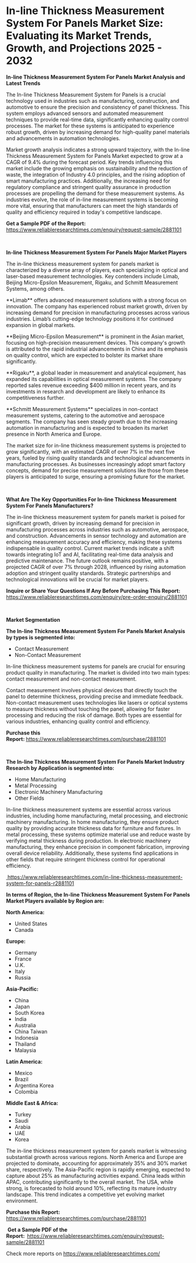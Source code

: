 <p><h1>In-line Thickness Measurement System For Panels Market Size: Evaluating its Market Trends, Growth, and Projections 2025 - 2032</h1></p><p><strong>In-line Thickness Measurement System For Panels Market Analysis and Latest Trends</strong></p>
<p><p>The In-line Thickness Measurement System for Panels is a crucial technology used in industries such as manufacturing, construction, and automotive to ensure the precision and consistency of panel thickness. This system employs advanced sensors and automated measurement techniques to provide real-time data, significantly enhancing quality control processes. The market for these systems is anticipated to experience robust growth, driven by increasing demand for high-quality panel materials and advancements in automation technologies.</p><p>Market growth analysis indicates a strong upward trajectory, with the In-line Thickness Measurement System for Panels Market expected to grow at a CAGR of 9.4% during the forecast period. Key trends influencing this market include the growing emphasis on sustainability and the reduction of waste, the integration of Industry 4.0 principles, and the rising adoption of smart manufacturing practices. Additionally, the increasing need for regulatory compliance and stringent quality assurance in production processes are propelling the demand for these measurement systems. As industries evolve, the role of in-line measurement systems is becoming more vital, ensuring that manufacturers can meet the high standards of quality and efficiency required in today's competitive landscape.</p></p>
<p><strong>Get a Sample PDF of the Report:&nbsp;</strong> <a href="https://www.reliableresearchtimes.com/enquiry/request-sample/2881101?utm_campaign=3354&utm_medium=2&utm_source=Github&utm_content=ia&utm_term=12032025&utm_id=in-line-thickness-measurement-system-for-panels">https://www.reliableresearchtimes.com/enquiry/request-sample/2881101</a></p>
<p>&nbsp;</p>
<p><strong>In-line Thickness Measurement System For Panels Major Market Players</strong></p>
<p><p>The in-line thickness measurement system for panels market is characterized by a diverse array of players, each specializing in optical and laser-based measurement technologies. Key contenders include Limab, Beijing Micro-Epsilon Measurement, Rigaku, and Schmitt Measurement Systems, among others.</p><p>**Limab** offers advanced measurement solutions with a strong focus on innovation. The company has experienced robust market growth, driven by increasing demand for precision in manufacturing processes across various industries. Limab’s cutting-edge technology positions it for continued expansion in global markets.</p><p>**Beijing Micro-Epsilon Measurement** is prominent in the Asian market, focusing on high-precision measurement devices. This company's growth is attributed to the rapid industrial advancements in China and its emphasis on quality control, which are expected to bolster its market share significantly.</p><p>**Rigaku**, a global leader in measurement and analytical equipment, has expanded its capabilities in optical measurement systems. The company reported sales revenue exceeding $400 million in recent years, and its investments in research and development are likely to enhance its competitiveness further.</p><p>**Schmitt Measurement Systems** specializes in non-contact measurement systems, catering to the automotive and aerospace segments. The company has seen steady growth due to the increasing automation in manufacturing and is expected to broaden its market presence in North America and Europe.</p><p>The market size for in-line thickness measurement systems is projected to grow significantly, with an estimated CAGR of over 7% in the next five years, fueled by rising quality standards and technological advancements in manufacturing processes. As businesses increasingly adopt smart factory concepts, demand for precise measurement solutions like those from these players is anticipated to surge, ensuring a promising future for the market.</p></p>
<p>&nbsp;</p>
<p><strong>What Are The Key Opportunities For In-line Thickness Measurement System For Panels Manufacturers?</strong></p>
<p><p>The in-line thickness measurement system for panels market is poised for significant growth, driven by increasing demand for precision in manufacturing processes across industries such as automotive, aerospace, and construction. Advancements in sensor technology and automation are enhancing measurement accuracy and efficiency, making these systems indispensable in quality control. Current market trends indicate a shift towards integrating IoT and AI, facilitating real-time data analysis and predictive maintenance. The future outlook remains positive, with a projected CAGR of over 7% through 2028, influenced by rising automation adoption and stringent quality standards. Strategic partnerships and technological innovations will be crucial for market players.</p></p>
<p><strong>Inquire or Share Your Questions If Any Before Purchasing This Report:</strong> <a href="https://www.reliableresearchtimes.com/enquiry/pre-order-enquiry/2881101?utm_campaign=3354&utm_medium=2&utm_source=Github&utm_content=ia&utm_term=12032025&utm_id=in-line-thickness-measurement-system-for-panels">https://www.reliableresearchtimes.com/enquiry/pre-order-enquiry/2881101</a></p>
<p>&nbsp;</p>
<p><strong>Market Segmentation</strong></p>
<p><strong>The In-line Thickness Measurement System For Panels Market Analysis by types is segmented into:</strong></p>
<p><ul><li>Contact Measurement</li><li>Non-Contact Measurement</li></ul></p>
<p><p>In-line thickness measurement systems for panels are crucial for ensuring product quality in manufacturing. The market is divided into two main types: contact measurement and non-contact measurement. </p><p>Contact measurement involves physical devices that directly touch the panel to determine thickness, providing precise and immediate feedback. Non-contact measurement uses technologies like lasers or optical systems to measure thickness without touching the panel, allowing for faster processing and reducing the risk of damage. Both types are essential for various industries, enhancing quality control and efficiency.</p></p>
<p><strong>Purchase this Report:&nbsp;</strong><a href="https://www.reliableresearchtimes.com/purchase/2881101?utm_campaign=3354&utm_medium=2&utm_source=Github&utm_content=ia&utm_term=12032025&utm_id=in-line-thickness-measurement-system-for-panels">https://www.reliableresearchtimes.com/purchase/2881101</a></p>
<p>&nbsp;</p>
<p><strong>The In-line Thickness Measurement System For Panels Market Industry Research by Application is segmented into:</strong></p>
<p><ul><li>Home Manufacturing</li><li>Metal Processing</li><li>Electronic Machinery Manufacturing</li><li>Other Fields</li></ul></p>
<p><p>In-line thickness measurement systems are essential across various industries, including home manufacturing, metal processing, and electronic machinery manufacturing. In home manufacturing, they ensure product quality by providing accurate thickness data for furniture and fixtures. In metal processing, these systems optimize material use and reduce waste by verifying metal thickness during production. In electronic machinery manufacturing, they enhance precision in component fabrication, improving overall device reliability. Additionally, these systems find applications in other fields that require stringent thickness control for operational efficiency.</p></p>
<p><a href="https://www.reliableresearchtimes.com/in-line-thickness-measurement-system-for-panels-r2881101?utm_campaign=3354&utm_medium=2&utm_source=Github&utm_content=ia&utm_term=12032025&utm_id=in-line-thickness-measurement-system-for-panels">&nbsp;https://www.reliableresearchtimes.com/in-line-thickness-measurement-system-for-panels-r2881101</a></p>
<p><strong>In terms of Region, the In-line Thickness Measurement System For Panels Market Players available by Region are:</strong></p>
<p>
    <p> <strong> North America: </strong>
        <ul>
            <li>United States</li>
            <li>Canada</li>
        </ul>
        </p> 
    <p> <strong> Europe: </strong>
        <ul>
            <li>Germany</li>
            <li>France</li>
            <li>U.K.</li>
            <li>Italy</li>
            <li>Russia</li>
        </ul>
        </p> 
    <p> <strong> Asia-Pacific: </strong>
        <ul>
            <li>China</li>
            <li>Japan</li>
            <li>South Korea</li>
            <li>India</li>
            <li>Australia</li>
            <li>China Taiwan</li>
            <li>Indonesia</li>
            <li>Thailand</li>
            <li>Malaysia</li>
        </ul>
        </p> 
    <p> <strong> Latin America: </strong>
        <ul>
            <li>Mexico</li>
            <li>Brazil</li>
            <li>Argentina Korea</li>
            <li>Colombia</li>
        </ul>
        </p> 
    <p> <strong> Middle East & Africa: </strong>
        <ul>
            <li>Turkey</li>
            <li>Saudi</li>
            <li>Arabia</li>
            <li>UAE</li>
            <li>Korea</li>
        </ul>
    </p>
    </p>
<p><p>The in-line thickness measurement system for panels market is witnessing substantial growth across various regions. North America and Europe are projected to dominate, accounting for approximately 35% and 30% market share, respectively. The Asia-Pacific region is rapidly emerging, expected to capture about 25% as manufacturing activities expand. China leads within APAC, contributing significantly to the overall market. The USA, while strong, is forecasted to hold around 10%, reflecting its mature industry landscape. This trend indicates a competitive yet evolving market environment.</p></p>
<p><strong>Purchase this Report: </strong><a href="https://www.reliableresearchtimes.com/purchase/2881101?utm_campaign=3354&utm_medium=2&utm_source=Github&utm_content=ia&utm_term=12032025&utm_id=in-line-thickness-measurement-system-for-panels">https://www.reliableresearchtimes.com/purchase/2881101</a></p>
<p>&nbsp;<strong>Get a Sample PDF of the Report:&nbsp;&nbsp;</strong><a href="https://www.reliableresearchtimes.com/enquiry/request-sample/2881101?utm_campaign=3354&utm_medium=2&utm_source=Github&utm_content=ia&utm_term=12032025&utm_id=in-line-thickness-measurement-system-for-panels">https://www.reliableresearchtimes.com/enquiry/request-sample/2881101</a></p>
<p><strong></strong></p>
<p>Check more reports on <a href="https://www.reliableresearchtimes.com/?utm_campaign=3354&utm_medium=2&utm_source=Github&utm_content=ia&utm_term=12032025&utm_id=in-line-thickness-measurement-system-for-panels">https://www.reliableresearchtimes.com/</a></p>